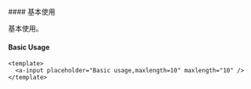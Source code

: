 <cn>
#### 基本使用

基本使用。
</cn>
<us>
#### Basic Usage
</us>

```tpl
<template>
  <a-input placeholder="Basic usage,maxlength=10" maxlength="10" />
</template>

```